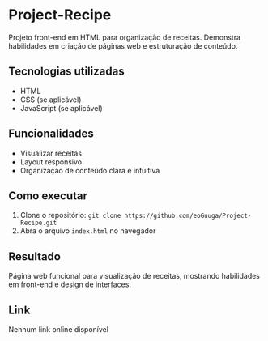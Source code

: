 # Project-Recipe

Projeto front-end em HTML para organização de receitas. Demonstra habilidades em criação de páginas web e estruturação de conteúdo.

## Tecnologias utilizadas
- HTML
- CSS (se aplicável)
- JavaScript (se aplicável)

## Funcionalidades
- Visualizar receitas
- Layout responsivo
- Organização de conteúdo clara e intuitiva

## Como executar
1. Clone o repositório: `git clone https://github.com/eoGuuga/Project-Recipe.git`
2. Abra o arquivo `index.html` no navegador

## Resultado
Página web funcional para visualização de receitas, mostrando habilidades em front-end e design de interfaces.

## Link
Nenhum link online disponível
